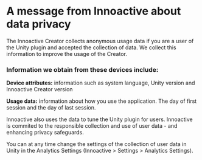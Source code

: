 # A message from Innoactive about data privacy

The Innoactive Creator collects anonymous usage data if you are a user of the Unity plugin and accepted the collection of data. We collect this information to improve the usage of the Creator.

### Information we obtain from these devices include:

**Device attributes:** information such as system language, Unity version and Innoactive Creator version

**Usage data:** information about how you use the application. The day of first session and the day of last session.

Innoactive also uses the data to tune the Unity plugin for users. Innoactive is commited to the responsible collection and use of user data - and enhancing privacy safeguards.

You can at any time change the settings of the collection of user data in Unity in the Analytics Settings (Innoactive > Settings > Analytics Settings).
